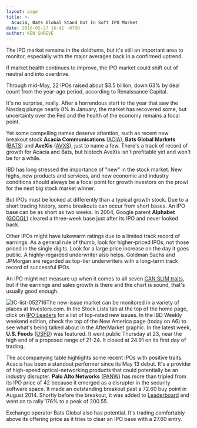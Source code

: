 ```yaml
---
layout: page
title: >-
  Acacia, Bats Global Stand Out In Soft IPO Market
date: 2016-05-27 16:41 -0700
author: KEN SHREVE
---
```





The IPO market remains in the doldrums, but it's still an important area to monitor, especially with the major averages back in a confirmed uptrend.


If market health continues to improve, the IPO market could shift out of neutral and into overdrive.


Through mid-May, 22 IPOs raised about \$3.5 billion, down 63% by deal count from the year-ago period, according to Renaissance Capital.


It's no surprise, really. After a horrendous start to the year that saw the Nasdaq plunge nearly 8% in January, the market has recovered some, but uncertainty over the Fed and the health of the economy remains a focal point.


Yet some compelling names deserve attention, such as recent new breakout stock **Acacia Communications** ([ACIA](https://research.investors.com/quote.aspx?symbol=ACIA)), **Bats Global Markets** ([BATS](https://research.investors.com/quote.aspx?symbol=BATS)) and **AveXis** ([AVXS](https://research.investors.com/quote.aspx?symbol=AVXS)), just to name a few. There's a track of record of growth for Acacia and Bats, but biotech AveXis isn't profitable yet and won't be for a while.


IBD has long stressed the importance of "new" in the stock market. New highs, new products and services, and new economic and industry conditions should always be a focal point for growth investors on the prowl for the next big stock market winner.


But IPOs must be looked at differently than a typical growth stock. Due to a short trading history, some breakouts can occur from short bases. An IPO base can be as short as two weeks. In 2004, Google parent **Alphabet** ([GOOGL](https://research.investors.com/quote.aspx?symbol=GOOGL)) cleared a three-week base just after its IPO and never looked back.


Other IPOs might have lukewarm ratings due to a limited track record of earnings. As a general rule of thumb, look for higher-priced IPOs, not those priced in the single digits. Look for a large price increase on the day it goes public. A highly-regarded underwriter also helps. Goldman Sachs and JPMorgan are regarded as top-tier underwriters with a long-term track record of successful IPOs.


An IPO might not measure up when it comes to all seven [CAN SLIM traits](http://education.investors.com/courselandingpage.aspx?id=735749), but if the earnings and sales growth is there and the chart is sound, that's usually good enough.


![IC-list-052716](https://www.investors.com/wp-content/uploads/2016/05/IC-list-052716-239x300.jpg)The new-issue market can be monitored in a variety of places at Investors.com. In the Stock Lists tab at the top of the home page, click on [IPO Leaders](http://research.investors.com/stock-lists/ipo-leaders/) for a list of top-rated new issues. In the IBD Weekly weekend edition, check the top of the New America page (today on A6) to see what's being talked about in the AfterMarket graphic. In the latest week, **U.S. Foods** ([USFD](https://research.investors.com/quote.aspx?symbol=USFD)) was featured. It went public Thursday at 23, near the high end of a proposed range of 21-24. It closed at 24.91 on its first day of trading.


The accompanying table highlights some recent IPOs with positive traits. Acacia has been a standout performer since its May 13 debut. It's a provider of high-speed optical-networking products that could potentially be an industry disrupter. **Palo Alto Networks** ([PANW](https://research.investors.com/quote.aspx?symbol=PANW)) has more than tripled from its IPO price of 42 because it emerged as a disrupter in the security software space. It made an outstanding breakout past a 72.60 buy point in August 2014. Shortly before the breakout, it was added to [Leaderboard](https://leaderboard.investors.com/leaderboard/leaders/default.aspx) and went on to rally 176% to a peak of 200.55.


Exchange operator Bats Global also has potential. It's trading comfortably above its offering price as it tries to clear an IPO base with a 27.60 entry.




